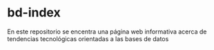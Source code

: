 # bd-index

En este repositorio se encentra una página web informativa acerca de tendencias tecnológicas orientadas a las bases de datos
